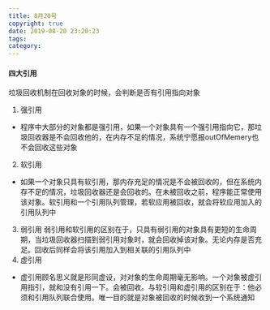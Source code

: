 ```yaml
---
title: 8月20号
copyright: true
date: 2019-08-20 23:20:23
tags:
category:
---
```

#### 四大引用
垃圾回收机制在回收对象的时候，会判断是否有引用指向对象
1. 强引用
* 程序中大部分的对象都是强引用，如果一个对象具有一个强引用指向它，那垃圾回收器是不会回收他的，在内存不足的情况，系统宁愿报outOfMemery也不会回收这些对象
2. 软引用
* 如果一个对象只具有软引用，那内存充足的情况是不会被回收的，但在系统内存不足的情况，垃圾回收器还是会回收的。在未被回收之前，程序能正常使用该对象。软引用和一个引用队列管理，若软应用被回收，就会将软应用加入的引用队列中
3. 弱引用
弱引用和软引用的区别在于，只具有弱引用的对象具有更短的生命周期，当垃圾回收器扫描到弱引用对象时，就会回收掉该对象。无论内存是否充足。回收后同样会将该引用加入到相关联的引用队列中
4. 虚引用
* 虚引用顾名思义就是形同虚设，对对象的生命周期毫无影响。一个对象被虚引用指引，就和没有引用一下。会被回收。与软引用和虚引用的区别在于：他必须和引用队列联合使用。唯一目的就是对象被回收的时候收到一个系统通知
